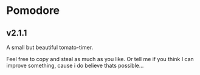 # Pomodore
## v2.1.1

A small but beautiful tomato-timer.

Feel free to copy and steal as much as you like. Or tell me if you think I can improve something, cause i do believe thats possible...
